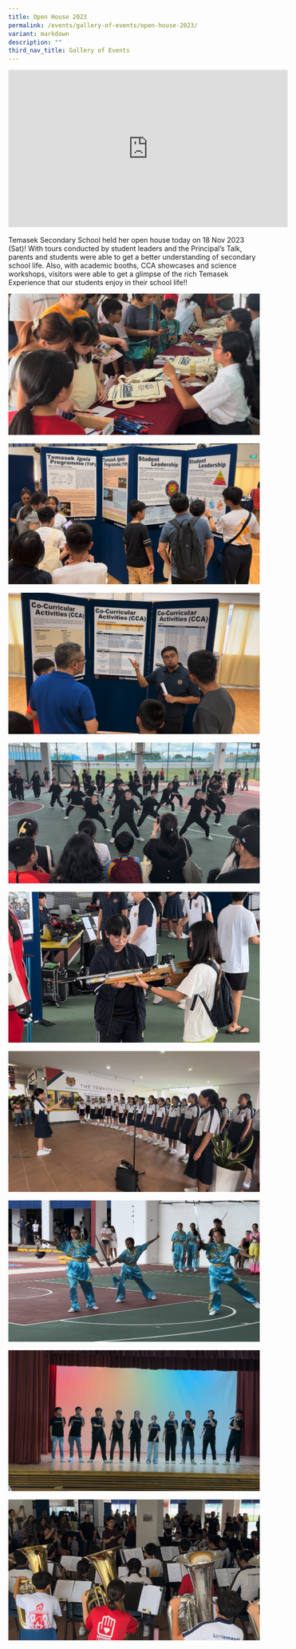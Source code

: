 ```yaml
---
title: Open House 2023
permalink: /events/gallery-of-events/open-house-2023/
variant: markdown
description: ""
third_nav_title: Gallery of Events
---
```

<iframe allowfullscreen="" allow="accelerometer; autoplay; clipboard-write; encrypted-media; gyroscope; picture-in-picture; web-share" frameborder="0" title="YouTube video player" src="https://www.youtube.com/embed/CQCjw2tmdN0?si=DhVvxP2iHwuhccR3" height="315" width="560"></iframe>


Temasek Secondary School held her open house today on 18 Nov 2023 (Sat)! With tours conducted by student leaders and the Principal’s Talk, parents and students were able to get a better understanding of secondary school life. Also, with academic booths, CCA showcases and science workshops, visitors were able to get a glimpse of the rich Temasek Experience that our students enjoy in their school life!!

![](/images/2023_Open_House_1.png)

![](/images/2023_Open_House_2.png)

![](/images/2023_Open_House_3.png)

![](/images/2023_Open_House_4.png)

![](/images/2023_Open_House_5.png)

![](/images/2023_Open_House_6.png)

![](/images/2023_Open_House_7.png)

![](/images/2023_Open_House_8.png)

![](/images/2023_Open_House_9.png)